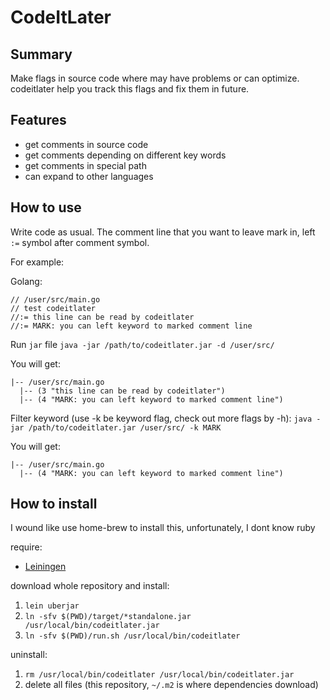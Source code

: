 # CodeItLater

## Summary
Make flags in source code where may have problems or can optimize. codeitlater help you track this flags and fix them in future.

## Features

* get comments in source code
* get comments depending on different key words
* get comments in special path
* can expand to other languages

## How to use

Write code as usual. The comment line that you want to leave mark in, left `:=` symbol after comment symbol.

For example:

Golang:
```golang
// /user/src/main.go
// test codeitlater
//:= this line can be read by codeitlater
//:= MARK: you can left keyword to marked comment line

```

Run `jar` file
`java -jar /path/to/codeitlater.jar -d /user/src/`

You will get:
```
|-- /user/src/main.go
  |-- (3 "this line can be read by codeitlater")
  |-- (4 "MARK: you can left keyword to marked comment line")
```

Filter keyword (use -k be keyword flag, check out more flags by -h):
`java -jar /path/to/codeitlater.jar /user/src/ -k MARK`

You will get:
```
|-- /user/src/main.go
  |-- (4 "MARK: you can left keyword to marked comment line")
```

## How to install

I wound like use home-brew to install this, unfortunately, I dont know ruby

require:

+ [Leiningen](https://leiningen.org)

download whole repository and install:

1. `lein uberjar`
2. `ln -sfv $(PWD)/target/*standalone.jar /usr/local/bin/codeitlater.jar`
3. `ln -sfv $(PWD)/run.sh /usr/local/bin/codeitlater`

uninstall:

1. `rm /usr/local/bin/codeitlater /usr/local/bin/codeitlater.jar`
2. delete all files (this repository, `~/.m2` is where dependencies download)
